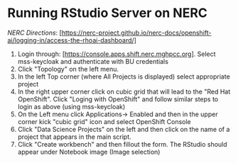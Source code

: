 # Running RStudio Server on NERC


*NERC Directions*: [https://nerc-project.github.io/nerc-docs/openshift-ai/logging-in/access-the-rhoai-dashboard/]

1. Login through: [https://console.apps.shift.nerc.mghpcc.org]. Select mss-keycloak and authenticate with BU credentials
2. Click "Topology" on the left menu.
3. In the left Top corner (where All Projects is displayed) select appropriate project
4. In the right upper corner click on cubic grid that will lead to the "Red Hat OpenShift". Click "Loging with OpenShift" and follow similar steps to login as above (using mss-keycloak)
5. On the Left menu click Applications-> Enabled and then in the upper corner kick "cubic grid" icon and select OpenShift Console
6. Click "Data Science Projects" on the left and then click on the name of a project that appears in the main script.
7. Click "Create workbench" and then fillout the form. The RStudio should appear under Notebook image (Image selection)

